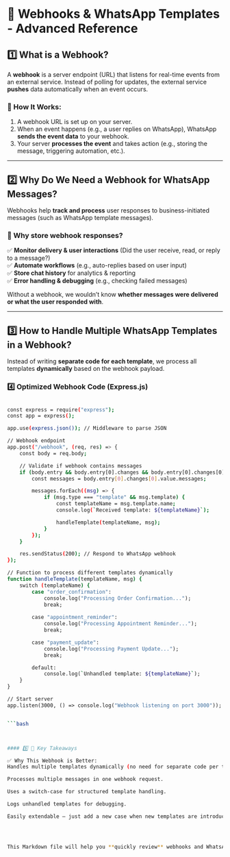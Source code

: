 # 📌 Webhooks & WhatsApp Templates - Advanced Reference

## 1️⃣ What is a Webhook?  
A **webhook** is a server endpoint (URL) that listens for real-time events from an external service. Instead of polling for updates, the external service **pushes** data automatically when an event occurs.

### 🔹 How It Works:
1. A webhook URL is set up on your server.
2. When an event happens (e.g., a user replies on WhatsApp), WhatsApp **sends the event data** to your webhook.
3. Your server **processes the event** and takes action (e.g., storing the message, triggering automation, etc.).

---

## 2️⃣ Why Do We Need a Webhook for WhatsApp Messages?  
Webhooks help **track and process** user responses to business-initiated messages (such as WhatsApp template messages).  

### 🔹 Why store webhook responses?  
✅ **Monitor delivery & user interactions** (Did the user receive, read, or reply to a message?)  
✅ **Automate workflows** (e.g., auto-replies based on user input)  
✅ **Store chat history** for analytics & reporting  
✅ **Error handling & debugging** (e.g., checking failed messages)  

Without a webhook, we wouldn’t know **whether messages were delivered or what the user responded with**.

---

## 3️⃣ How to Handle Multiple WhatsApp Templates in a Webhook?  
Instead of writing **separate code for each template**, we process all templates **dynamically** based on the webhook payload.

### 4️⃣ Optimized Webhook Code (Express.js)

```bash

const express = require("express");
const app = express();

app.use(express.json()); // Middleware to parse JSON

// Webhook endpoint
app.post("/webhook", (req, res) => {
    const body = req.body;

    // Validate if webhook contains messages
    if (body.entry && body.entry[0].changes && body.entry[0].changes[0].value.messages) {
        const messages = body.entry[0].changes[0].value.messages;

        messages.forEach((msg) => {
            if (msg.type === "template" && msg.template) {
                const templateName = msg.template.name;
                console.log(`Received template: ${templateName}`);

                handleTemplate(templateName, msg);
            }
        });
    }

    res.sendStatus(200); // Respond to WhatsApp webhook
});

// Function to process different templates dynamically
function handleTemplate(templateName, msg) {
    switch (templateName) {
        case "order_confirmation":
            console.log("Processing Order Confirmation...");
            break;
        
        case "appointment_reminder":
            console.log("Processing Appointment Reminder...");
            break;

        case "payment_update":
            console.log("Processing Payment Update...");
            break;

        default:
            console.log(`Unhandled template: ${templateName}`);
    }
}

// Start server
app.listen(3000, () => console.log("Webhook listening on port 3000"));


```bash



#### 5️⃣ 🚀 Key Takeaways

✅ Why This Webhook is Better:
Handles multiple templates dynamically (no need for separate code per template).

Processes multiple messages in one webhook request.

Uses a switch-case for structured template handling.

Logs unhandled templates for debugging.

Easily extendable – just add a new case when new templates are introduced.




This Markdown file will help you **quickly review** webhooks and WhatsApp templates whenever needed! 
